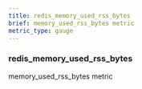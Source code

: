 ```yaml
---
title: redis_memory_used_rss_bytes
brief: memory_used_rss_bytes metric
metric_type: gauge
---
```

### redis_memory_used_rss_bytes

memory_used_rss_bytes metric